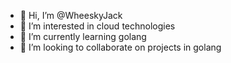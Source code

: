 - 👋 Hi, I’m @WheeskyJack
- 👀 I’m interested in cloud technologies
- 🌱 I’m currently learning golang
- 💞️ I’m looking to collaborate on projects in golang

<!---
WheeskyJack/WheeskyJack is a ✨ special ✨ repository because its `README.md` (this file) appears on your GitHub profile.
You can click the Preview link to take a look at your changes.
--->
